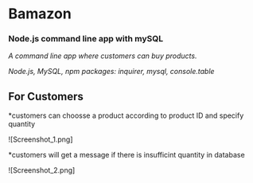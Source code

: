 # Bamazon
### Node.js command line app with mySQL

*A command line app where customers can buy products.*

*Node.js, MySQL, npm packages: inquirer, mysql, console.table*

## For Customers

*customers can choosse a product according to product ID and specify quantity

![Screenshot_1.png]

*customers will get a message if there is insufficint quantity in database

![Screenshot_2.png]